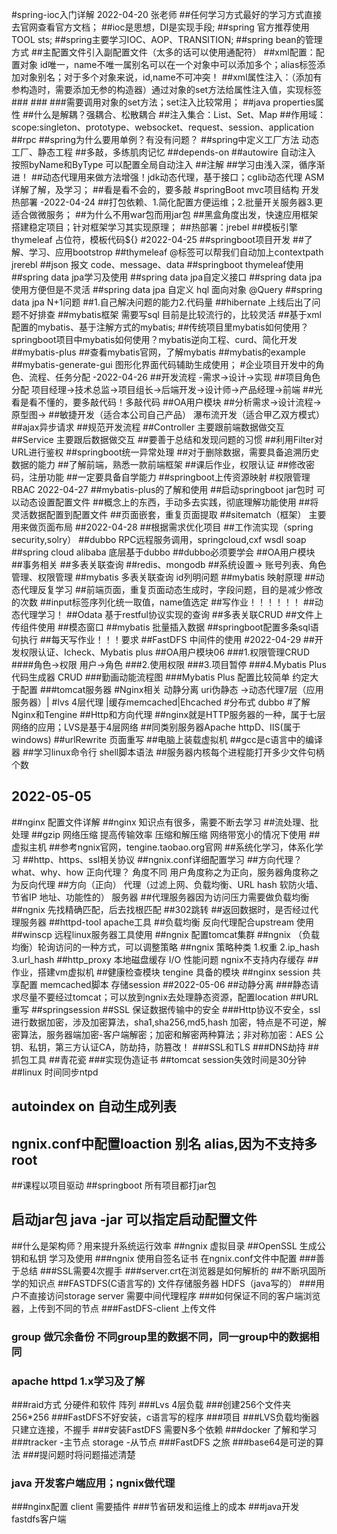 #spring-ioc入门详解 2022-04-20 张老师
##任何学习方式最好的学习方式直接去官网查看官方文档；
##ioc是思想，DI是实现手段;
##spring 官方推荐使用TOOL sts;
##spring主要学习IOC、AOP、TRANSITION;
##spring bean的管理方式
##主配置文件引入副配置文件（太多的话可以使用通配符）
##xml配置：配置对象 id唯一，name不唯一属别名可以在一个对象中可以添加多个；alias标签添加对象别名；对于多个对象来说，id,name不可冲突！
##xml属性注入：（添加有参构造时，需要添加无参的构造器）通过对象的set方法给属性注入值，实现标签###<property name="" value="">
###<propery name=""><value></value><property>
###需要调用对象的set方法；set注入比较常用；
##java properties属性
##什么是解耦？强耦合、松散耦合
##注入集合：List、Set、Map
##作用域：scope:singleton、prototype、websocket、request、session、application
##rpc
##spring为什么要用单例？有没有问题？
##spring中定义工厂方法 动态工厂、静态工程
##多敲，多练肌肉记忆
##depends-on
##autowire 自动注入 按照byName和ByType 可以配置全局自动注入
##注解
##学习由浅入深，循序渐进！
##动态代理用来做方法增强！jdk动态代理，基于接口；cglib动态代理 ASM详解了解，及学习；
##看是看不会的，要多敲
#springBoot mvc项目结构 开发 热部署 -2022-04-24
##打包依赖、1.简化配置方便运维；2.批量开关服务器3.更适合做微服务；
##为什么不用war包而用jar包
##黑盒角度出发，快速应用框架搭建稳定项目；针对框架学习其实现原理；
##热部署：jrebel
##模板引擎 thymeleaf 占位符，模板代码${}
#2022-04-25
##springboot项目开发
##了解、学习、应用bootstrop
##thymeleaf @标签可以帮我们自动加上contextpath jrerebl
##json 报文 code、message、data
##springboot thymeleaf使用
##spring data jpa学习及使用
##spring data jpa自定义接口
##spring data jpa使用方便但是不灵活
##spring data jpa 自定义 hql 面向对象 @Query
##spring data jpa N+1问题
##1.自己解决问题的能力2.代码量
##hibernate 上线后出了问题不好排查
##mybatis框架 需要写sql 目前是比较流行的，比较灵活
##基于xml配置的mybatis、基于注解方式的mybatis;
##传统项目里mybatis如何使用？springboot项目中mybatis如何使用？mybatis逆向工程、curd、简化开发
##mybatis-plus
##查看mybatis官网，了解mybatis
##mybatis的example
##mybatis-generate-gui 图形化界面代码辅助生成使用；
#企业项目开发中的角色、流程、任务分配 -2022-04-26
##开发流程 -需求->设计->实现
##项目角色分配 项目经理->技术总监->项目组长->后端开发->设计师->产品经理->前端
##光看是看不懂的，要多敲代码！多敲代码
##OA用户模块
##分析需求->设计流程->原型图->
##敏捷开发（适合本公司自己产品） 瀑布流开发（适合甲乙双方模式）
##ajax异步请求
##规范开发流程
##Controller 主要跟前端数据做交互
##Service 主要跟后数据做交互
##要善于总结和发现问题的习惯
##利用Filter对URL进行鉴权
##springboot统一异常处理
##对于删除数据，需要具备追溯历史数据的能力
##了解前端，熟悉一款前端框架
##课后作业，权限认证
##修改密码，注册功能
##一定要具备自学能力
##springboot上传资源映射
#权限管理 RBAC 2022-04-27
##mybatis-plus的了解和使用
##启动springboot jar包时 可以动态设置配置文件
##概念上的东西，手动多去实践，彻底理解功能使用
##将灵活数据配置到配置文件
##页面嵌套，重复页面提取
##sitematch（框架） 主要用来做页面布局
##2022-04-28
##根据需求优化项目
##工作流实现（spring security,solry）
##dubbo RPC远程服务调用，springcloud,cxf wsdl soap
##spring cloud alibaba 底层基于dubbo
##dubbo必须要学会
##OA用户模块
##事务相关
##多表关联查询
##redis、mongodb
##系统设置-> 账号列表、角色管理、权限管理
##mybatis 多表关联查询 id列明问题
##mybatis 映射原理
##动态代理反复学习
##前端页面，重复页面动态生成时，字段问题，目的是减少修改的次数
##input标签序列化统一取值，name值选定
##写作业！！！！！！
##动态代理学习！
##Odata 基于restful协议实现的查询
##多表关联CRUD
##文件上传组件使用
##模态窗口
##mybatis 批量插入数据
##springboot配置多条sql语句执行
##每天写作业！！！要求
##FastDFS 中间件的使用
#2022-04-29
##开发权限认证、Icheck、Mybatis plus
##OA用户模块06
###1.权限管理CRUD
####角色->权限 用户->角色
###2.使用权限
###3.项目暂停
###4.Mybatis Plus 代码生成器 CRUD
###勤画动能流程图
###Mybatis Plus 配置比较简单  约定大于配置
###tomcat服务器 
#Nginx相关 动静分离 uri伪静态 ->动态代理7层（应用服务器）|
#lvs 4层代理 |缓存memcached|Ehcached
#分布式 dubbo
#了解Nginx和Tengine
##Http和方向代理
##nginx就是HTTP服务器的一种，属于七层网络的应用；LVS是基于4层网络
##同类别服务器Apache httpD、IIS(属于windows)
##urlRewrite 页面重写
##电脑上装载虚拟机
##gcc是c语言中的编译器
##学习linux命令行 shell脚本语法
##服务器内核每个进程能打开多少文件句柄个数
## 2022-05-05
##nginx 配置文件详解
##nginx 知识点有很多，需要不断去学习
##流处理、批处理
##gzip 网络压缩 提高传输效率 压缩和解压缩 网络带宽小的情况下使用
##虚拟主机
##参考ngnix官网，tengine.taobao.org官网
##系统化学习，体系化学习
##http、https、ssl相关协议
##ngnix.conf详细配置学习
##方向代理？ what、why、how 正向代理？ 角度不同 用户角度称之为正向，服务器角度称之为反向代理
##方向（正向） 代理（过滤上网、负载均衡、URL hash 软防火墙、节省IP 地址、功能性的） 服务器
##代理服务器因为访问压力需要做负载均衡
##ngnix 先找精确匹配，后去找根匹配
##302跳转
##返回数据时，是否经过代理服务器
##httpd-tool apache工具
##负载均衡 反向代理配合upstream 使用
##winscp 远程linux服务器工具使用
##ngnix 配置tomcat集群 
##ngnix （负载均衡）轮询访问的一种方式，可以调整策略 
##ngnix 策略种类 1.权重 2.ip_hash 3.url_hash
##http_proxy 本地磁盘缓存 I/O 性能问题 ngnix不支持内存缓存
##作业，搭建vm虚拟机
##健康检查模块 tengine 具备的模块
##nginx session 共享配置 memcached脚本 存储session
##2022-05-06
##动静分离
###静态请求尽量不要经过tomcat；可以放到ngnix去处理静态资源，配置location
##URL重写
##springsession
##SSL 保证数据传输中的安全
###Http协议不安全，ssl进行数据加密，涉及加密算法，sha1,sha256,md5,hash 加密，特点是不可逆，解密算法，服务器端加密-客户端解密；加密和解密两种算法；非对称加密：AES 公钥、私钥，第三方认证CA，防劫持，防篡改！
###SSL和TLS
###DNS劫持
##抓包工具
##青花瓷
###实现伪造证书
##tomcat session失效时间是30分钟
##linux 时间同步ntpd
## autoindex on 自动生成列表
## ngnix.conf中配置loaction 别名 alias,因为不支持多root
##课程以项目驱动
##springboot 所有项目都打jar包
## 启动jar包 java -jar 可以指定启动配置文件
##什么是架构师？用来提升系统运行效率
##ngnix 虚拟目录
##OpenSSL 生成公钥和私钥 学习及使用
###ngnix 使用自签名证书 在ngnix.conf文件中配置
###善于总结
###SSL需要4次握手
###server.crt在浏览器是如何解析的
##不断巩固所学的知识点
##FASTDFS(C语言写的) 文件存储服务器 HDFS（java写的）
###用户不直接访问storage server 需要中间代理程序
###如何保证不同的客户端浏览器，上传到不同的节点
###FastDFS-client 上传文件
### group 做冗余备份 不同group里的数据不同，同一group中的数据相同
### apache httpd 1.x学习及了解
###raid方式 分硬件和软件 阵列
###Lvs 4层负载
###创建256个文件夹 256*256
###FastDFS不好安装，c语言写的程序
###项目
###LVS负载均衡器 只建立连接，不握手
###安装FastDFS 需要N多个依赖
###docker 了解和学习
###tracker -主节点  storage -从节点
###FastDFS 之旅
###base64是可逆的算法
###提问题时将问题描述清楚
### java 开发客户端应用；ngnix做代理
###nginx配置 client 需要插件
###节省研发和运维上的成本
###java开发fastdfs客户端
###